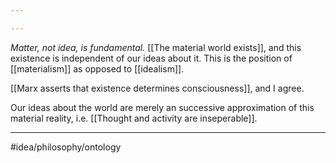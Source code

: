 ```yaml
---

---
```

*Matter, not idea, is fundamental.* [[The material world exists]], and this existence is independent of our ideas about it. This is the position of [[materialism]] as opposed to [[idealism]]. 

[[Marx asserts that existence determines consciousness]], and I agree.

Our ideas about the world are merely an successive approximation of this material reality, i.e. [[Thought and activity are inseperable]]. 

---
#idea/philosophy/ontology 